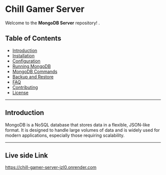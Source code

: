# Chill Gamer Server

Welcome to the **MongoDB Server** repository! .

## Table of Contents
- [Introduction](#introduction)
- [Installation](#installation)
- [Configuration](#configuration)
- [Running MongoDB](#running-mongodb)
- [MongoDB Commands](#mongodb-commands)
- [Backup and Restore](#backup-and-restore)
- [FAQ](#faq)
- [Contributing](#contributing)
- [License](#license)

---

## Introduction

MongoDB is a NoSQL database that stores data in a flexible, JSON-like format. It is designed to handle large volumes of data and is widely used for modern applications, especially those requiring scalability.

---

## Live side Link

https://chill-gamer-server-jzl0.onrender.com
